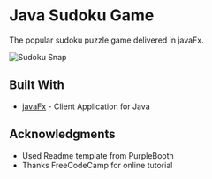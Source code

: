 # Java Sudoku Game

The popular sudoku puzzle game delivered in javaFx.


![Sudoku Snap](https://snipboard.io/yUsuSl.jpg)

## Built With

* [javaFx](https://openjfx.io/) - Client Application for Java


## Acknowledgments

* Used Readme template from PurpleBooth
* Thanks FreeCodeCamp for online tutorial
